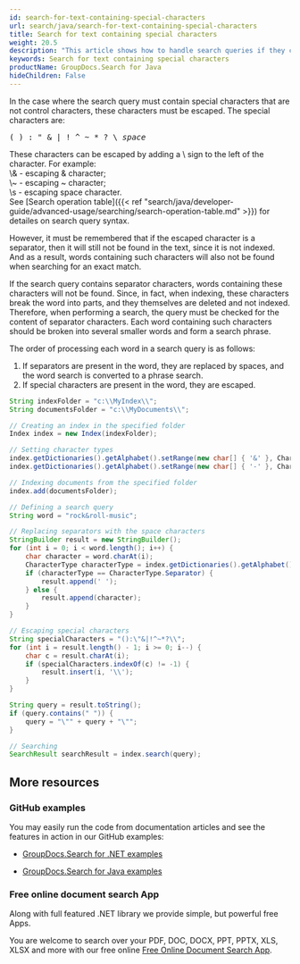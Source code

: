 ```yaml
---
id: search-for-text-containing-special-characters
url: search/java/search-for-text-containing-special-characters
title: Search for text containing special characters
weight: 20.5
description: "This article shows how to handle search queries if they contain special characters and separator characters."
keywords: Search for text containing special characters
productName: GroupDocs.Search for Java
hideChildren: False
---
```

In the case where the search query must contain special characters that are not control characters, these characters must be escaped.
The special characters are:
<pre>
( ) : " & | ! ^ ~ * ? \ <i>space</i>
</pre>
These characters can be escaped by adding a \\ sign to the left of the character. For example:  
\\& - escaping & character;  
\\~ - escaping ~ character;  
\\s - escaping space character.  
See [Search operation table]({{< ref "search/java/developer-guide/advanced-usage/searching/search-operation-table.md" >}}) for detailes on search query syntax.

However, it must be remembered that if the escaped character is a separator, then it will still not be found in the text, since it is not indexed. And as a result, words containing such characters will also not be found when searching for an exact match.

If the search query contains separator characters, words containing these characters will not be found. Since, in fact, when indexing, these characters break the word into parts, and they themselves are deleted and not indexed.
Therefore, when performing a search, the query must be checked for the content of separator characters. Each word containing such characters should be broken into several smaller words and form a search phrase.

The order of processing each word in a search query is as follows:
1. If separators are present in the word, they are replaced by spaces, and the word search is converted to a phrase search.
2. If special characters are present in the word, they are escaped.



```java
String indexFolder = "c:\\MyIndex\\";
String documentsFolder = "c:\\MyDocuments\\";

// Creating an index in the specified folder
Index index = new Index(indexFolder);

// Setting character types
index.getDictionaries().getAlphabet().setRange(new char[] { '&' }, CharacterType.Letter);
index.getDictionaries().getAlphabet().setRange(new char[] { '-' }, CharacterType.Separator);

// Indexing documents from the specified folder
index.add(documentsFolder);

// Defining a search query
String word = "rock&roll-music";

// Replacing separators with the space characters
StringBuilder result = new StringBuilder();
for (int i = 0; i < word.length(); i++) {
    char character = word.charAt(i);
    CharacterType characterType = index.getDictionaries().getAlphabet().getCharacterType(character);
    if (characterType == CharacterType.Separator) {
        result.append(' ');
    } else {
        result.append(character);
    }
}

// Escaping special characters
String specialCharacters = "():\"&|!^~*?\\";
for (int i = result.length() - 1; i >= 0; i--) {
    char c = result.charAt(i);
    if (specialCharacters.indexOf(c) != -1) {
        result.insert(i, '\\');
    }
}

String query = result.toString();
if (query.contains(" ")) {
    query = "\"" + query + "\"";
}

// Searching
SearchResult searchResult = index.search(query);
```

## More resources

### GitHub examples

You may easily run the code from documentation articles and see the features in action in our GitHub examples:

*   [GroupDocs.Search for .NET examples](https://github.com/groupdocs-search/GroupDocs.Search-for-.NET)
    
*   [GroupDocs.Search for Java examples](https://github.com/groupdocs-search/GroupDocs.Search-for-Java)
    

### Free online document search App

Along with full featured .NET library we provide simple, but powerful free Apps.

You are welcome to search over your PDF, DOC, DOCX, PPT, PPTX, XLS, XLSX and more with our free online [Free Online Document Search App](https://products.groupdocs.app/search).

